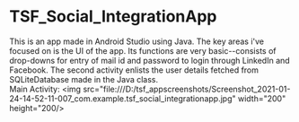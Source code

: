 # TSF_Social_IntegrationApp
This is an app made in Android Studio using Java. The key areas i've focused on is the UI of the app. Its functions are very basic--consists of drop-downs for entry 
of mail id and password to login through LinkedIn and Facebook. The second activity enlists the user details fetched from SQLiteDatabase made in the Java class.   
Main Activity:
<img src="file:///D:/tsf_appscreenshots/Screenshot_2021-01-24-14-52-11-007_com.example.tsf_social_integrationapp.jpg" width="200" height="200/>


